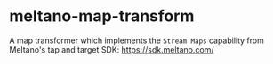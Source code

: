 # meltano-map-transform
A map transformer which implements the `Stream Maps` capability from Meltano's tap and target SDK: https://sdk.meltano.com/
